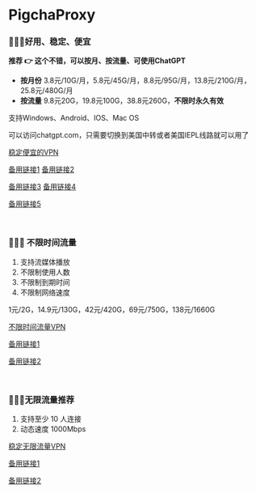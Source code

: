 # PigchaProxy
### 🚀🚀🚀好用、稳定、便宜

**推荐 👉 这个不错，可以按月、按流量、可使用ChatGPT**
- **按月份**  3.8元/10G/月，5.8元/45G/月，8.8元/95G/月，13.8元/210G/月，25.8元/480G/月
- **按流量**  9.8元20G，19.8元100G，38.8元260G，**不限时永久有效**

支持Windows、Android、IOS、Mac OS 

可以访问chatgpt.com，只需要切换到美国中转或者美国IEPL线路就可以用了

[稳定便宜的VPN](http://b.m0w.cn/3FalsO)

[备用链接1](https://tinyurl.com/4r68czh8)   [备用链接2](https://monojson.com/s/KXfpT)

[备用链接3](https://urldn.com/du1Fk)   [备用链接4](https://goo.su/eKhK2a6)

[备用链接5](http://d.m0w.cn/wrfev5)

<br/>

### 📢📢📢 不限时间流量
1. 支持流媒体播放
2. 不限制使用人数
3. 不限制到期时间
4. 不限制网络速度

1元/2G，14.9元/130G，42元/420G，69元/750G，138元/1660G

[不限时间流量VPN](http://c.m0w.cn/pZ0C28)

[备用链接1](https://monojson.com/s/r253v)

[备用链接2](https://urldn.com/-pGr-)

<br/>

### 🍉🍉🍉无限流量推荐
1. 支持至少 10 人连接
2. 动态速度 1000Mbps

[稳定无限流量VPN](http://b.m0w.cn/gmN9Fx)
 
[备用链接1](https://monojson.com/s/BjldK)
 
[备用链接2](https://urldn.com/mS5rB)
